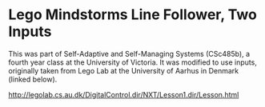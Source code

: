 Lego Mindstorms Line Follower, Two Inputs
==================

This was part of Self-Adaptive and Self-Managing Systems (CSc485b), a fourth year class at the University of Victoria.  It was modified to use inputs, originally taken from Lego Lab at the University of Aarhus in Denmark (linked below).

http://legolab.cs.au.dk/DigitalControl.dir/NXT/Lesson1.dir/Lesson.html